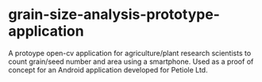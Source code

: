 # grain-size-analysis-prototype-application

A protoype open-cv application for agriculture/plant research scientists to count grain/seed number and area using a smartphone. Used as a proof of concept for an Android application developed for Petiole Ltd.
